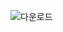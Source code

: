 ![다운로드](https://user-images.githubusercontent.com/66316315/136750634-be7ff997-8c67-4cd7-b893-93170f39e04f.png)
